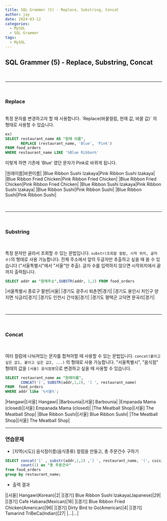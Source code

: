 ```yaml
---
title: SQL Grammer (5) - Replace, Substring, Concat
author: jay
date: 2024-03-12
categories:
  - MySQL
  - SQL Grammer
tags:
  - MySQL
---
```

## **SQL Grammer (5) - Replace, Substring, Concat**

<br />

---

<br/>


### Replace
<br />
특정 문자를 변경하고자 할 때 사용합니다. `Replace(바꿀컬럼, 현재 값, 바꿀 값)` 의 형태로 사용할 수 있습니다.

```sql
ex)
SELECT restaurant_name AS "원래 이름",  
       REPLACE (restaurant_name, 'Blue', 'Pink')  
FROM food_orders  
WHERE restaurant_name LIKE '%Blue Ribbon%'
```

이렇게 하면 기존에 'Blue' 였던 문자가 Pink로 바뀌게 됩니다.


|원래이름|바뀐이름|
|Blue Ribbon Sushi Izakaya|Pink Ribbon Sushi Izakaya|
|Blue Ribbon Fried Chicken|Pink Ribbon Fried Chicken|
|Blue Ribbon Fried Chicken|Pink Ribbon Fried Chicken|
|Blue Ribbon Sushi Izakaya|Pink Ribbon Sushi Izakaya|
|Blue Ribbon Sushi|Pink Ribbon Sushi|
|Blue Ribbon Sushi|Pink Ribbon Sushi|



<br />

---

<br/>



### Substring
<br />

특정 문자만 골라서 조회할 수 있는 문법입니다. `substr(조회할 컬럼, 시작 위치, 글자 수)`의 형태로 사용 가능합니다. 전체 주소에서 앞의 두글자만 추출하고 싶을 때 쓸 수 있습니다 ("서울특별시"에서 "서울"만 추출). 글자 수를 입력하지 않으면 시작위치에서 끝까지 출력됩니다.

```sql
SELECT addr as "원래주소",SUBSTR(addr, 1,2) FROM food_orders
```

|서울특별시 종로구 팔판|서울|
|경기도 광주시 퇴촌면|경기|
|경기도 용인시 처인구 양지면 식금리|경기|
|경기도 인천시 간석동|경기|
|경기도 평택군 고덕면 문곡리|경기|



<br />

---

<br/>



### Concat
<br />

여러 컬럼에 나눠져있는 문자를 합쳐야할 때 사용할 수 있는 문법입니다. `concat(붙이고 싶은 값1, 붙이고 싶은 값2, ...)` 의 형태로 사용 가능합니다. "서울특별시", "음식점" 형태의 값을 `[서울] 음식점명`으로 변경하고 싶을 때 사용할 수 있습니다.

```sql
SELECT restaurant_name as "원래이름",  
       CONCAT('[', SUBSTR(addr,1,2), '] ', restaurant_name)  
FROM  food_orders  
WHERE addr like '%서울%';
```

|Hangawi|[서울] Hangawi|
|Barbounia|[서울] Barbounia|
|Empanada Mama (closed)|[서울] Empanada Mama (closed)|
|The Meatball Shop|[서울] The Meatball Shop|
|Blue Ribbon Sushi|[서울] Blue Ribbon Sushi|
|The Meatball Shop|[서울] The Meatball Shop|


---

### 연습문제

- [지역(시도)] 음식점이름(음식종류) 컬럼을 만들고, 총 주문건수 구하기

```sql
SELECT concat('[' , substr(addr,1,2) ,'] ', restaurant_name, '(', cuisine_type, ')') as "음식점 상세",  
       count(1) as "총 주문건수"  
from food_orders  
group by restaurant_name;
```

- 출력 결과


|[서울] Hangawi(Korean)|2|
|[경기] Blue Ribbon Sushi Izakaya(Japanese)|29|
|[경기] Cafe Habana(Mexican)|16|
|[경기] Blue Ribbon Fried Chicken(American)|96|
|[경기] Dirty Bird to Go(American)|4|
|[경기] Tamarind TriBeCa(Indian)|27|
|...|...|
